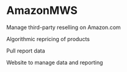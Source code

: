 AmazonMWS
=========

Manage third-party reselling on Amazon.com

Algorithmic repricing of products
  
Pull report data
  
Website to manage data and reporting
